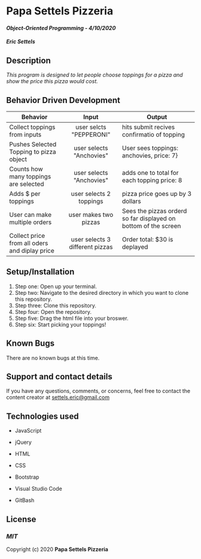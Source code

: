 # Papa Settels Pizzeria

#### _Object-Oriented Programming_ - _4/10/2020_

#### _Eric Settels_

## **Description**

_This program is designed to let people choose toppings for a pizza and show the price this pizza would cost._

## **Behavior Driven Development**

| Behavior | Input | Output |
|----------|:-----:|--------|
| Collect toppings from inputs | user selcts "PEPPERONI" | hits submit recives confirmatio of topping |
| Pushes Selected Topping to pizza object | user selects "Anchovies" |User sees toppings: anchovies, price: 7}  |
| Counts how many toppings are selected  | user selects "Anchovies" | adds one to total for each topping price: 8 |
| Adds $ per toppings | user selects 2 toppings | pizza price goes up by 3 dollars |
| User can make multiple orders | user makes two pizzas | Sees the pizzas orderd so far displayed on bottom of the screen |
| Collect price from all oders and diplay price | user selects 3 different pizzas | Order total: $30 is deplayed | 

## **Setup/Installation**

1. Step one: Open up your terminal.
2. Step two: Navigate to the desired directory in which you want to clone this repository.
3. Step three: Clone this repository.
4. Step four: Open the repository.
5. Step five: Drag the html file into your broswer. 
6. Step six: Start picking your toppings!

## **Known Bugs**

There are no known bugs at this time.

## **Support and contact details**

If you have any questions, comments, or concerns, feel free to contact the content creator at settels.eric@gmail.com 

## **Technologies used**

* JavaScript

* jQuery

* HTML

* CSS

* Bootstrap

* Visual Studio Code

* GitBash

## **License**

### **_MIT_**

Copyright (c) 2020 **Papa Settels Pizzeria**

